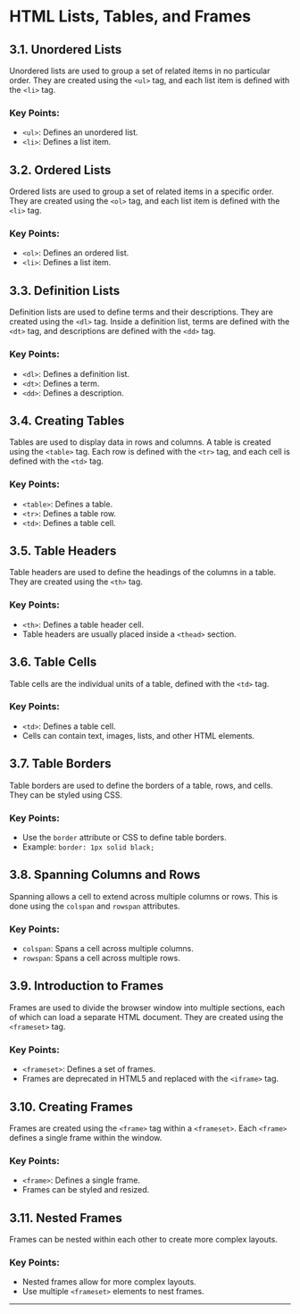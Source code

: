 # HTML Lists, Tables, and Frames

## 3.1. Unordered Lists

Unordered lists are used to group a set of related items in no particular order. They are created using the `<ul>` tag, and each list item is defined with the `<li>` tag.

### Key Points:

- `<ul>`: Defines an unordered list.
- `<li>`: Defines a list item.

## 3.2. Ordered Lists

Ordered lists are used to group a set of related items in a specific order. They are created using the `<ol>` tag, and each list item is defined with the `<li>` tag.

### Key Points:

- `<ol>`: Defines an ordered list.
- `<li>`: Defines a list item.

## 3.3. Definition Lists

Definition lists are used to define terms and their descriptions. They are created using the `<dl>` tag. Inside a definition list, terms are defined with the `<dt>` tag, and descriptions are defined with the `<dd>` tag.

### Key Points:

- `<dl>`: Defines a definition list.
- `<dt>`: Defines a term.
- `<dd>`: Defines a description.

## 3.4. Creating Tables

Tables are used to display data in rows and columns. A table is created using the `<table>` tag. Each row is defined with the `<tr>` tag, and each cell is defined with the `<td>` tag.

### Key Points:

- `<table>`: Defines a table.
- `<tr>`: Defines a table row.
- `<td>`: Defines a table cell.

## 3.5. Table Headers

Table headers are used to define the headings of the columns in a table. They are created using the `<th>` tag.

### Key Points:

- `<th>`: Defines a table header cell.
- Table headers are usually placed inside a `<thead>` section.

## 3.6. Table Cells

Table cells are the individual units of a table, defined with the `<td>` tag.

### Key Points:

- `<td>`: Defines a table cell.
- Cells can contain text, images, lists, and other HTML elements.

## 3.7. Table Borders

Table borders are used to define the borders of a table, rows, and cells. They can be styled using CSS.

### Key Points:

- Use the `border` attribute or CSS to define table borders.
- Example: `border: 1px solid black;`

## 3.8. Spanning Columns and Rows

Spanning allows a cell to extend across multiple columns or rows. This is done using the `colspan` and `rowspan` attributes.

### Key Points:

- `colspan`: Spans a cell across multiple columns.
- `rowspan`: Spans a cell across multiple rows.

## 3.9. Introduction to Frames

Frames are used to divide the browser window into multiple sections, each of which can load a separate HTML document. They are created using the `<frameset>` tag.

### Key Points:

- `<frameset>`: Defines a set of frames.
- Frames are deprecated in HTML5 and replaced with the `<iframe>` tag.

## 3.10. Creating Frames

Frames are created using the `<frame>` tag within a `<frameset>`. Each `<frame>` defines a single frame within the window.

### Key Points:

- `<frame>`: Defines a single frame.
- Frames can be styled and resized.

## 3.11. Nested Frames

Frames can be nested within each other to create more complex layouts.

### Key Points:

- Nested frames allow for more complex layouts.
- Use multiple `<frameset>` elements to nest frames.

---
